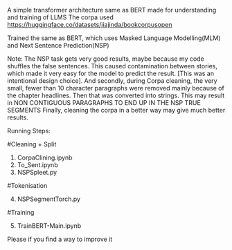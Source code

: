 A simple transformer architecture same as BERT made for understanding and training  of LLMS
The corpa used https://huggingface.co/datasets/jiajinda/bookcorpusopen

Trained the same as BERT, which uses Masked Language Modelling(MLM) and Next Sentence Prediction(NSP)

Note:
The NSP task gets very good results, maybe because my code shuffles the false sentences. This caused contamination between stories, which made it very easy for the model to predict the result. [This was an intentional design choice].
And secondly, during Corpa cleaning, the very small, fewer than 10 character paragraphs were removed mainly because of the chapter headlines. Then that was converted into strings. This may result in NON CONTIGUOUS PARAGRAPHS TO END UP IN THE NSP TRUE SEGMENTS
Finally, cleaning the corpa in a better way may give much better results.


Running Steps:

#Cleaning + Split

1. CorpaClining.ipynb
2. To_Sent.ipynb
3. NSPSpleet.py

#Tokenisation

4. NSPSegmentTorch.py

#Training

5. TrainBERT-Main.ipynb

Please if you find a way to improve it
